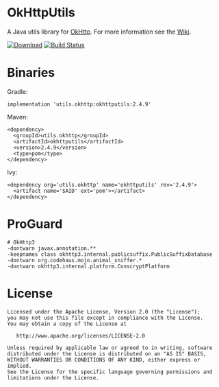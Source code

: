 OkHttpUtils
===

A Java utils library for [OkHttp][0]. For more information see the [Wiki][1].

[![Download][3]][2]
[![Build Status][5]][4]

Binaries
===

Gradle:

```
implementation 'utils.okhttp:okhttputils:2.4.9'
```

Maven:

```
<dependency>
  <groupId>utils.okhttp</groupId>
  <artifactId>okhttputils</artifactId>
  <version>2.4.9</version>
  <type>pom</type>
</dependency>
```

Ivy:

```
<dependency org='utils.okhttp' name='okhttputils' rev='2.4.9'>
  <artifact name='$AID' ext='pom'></artifact>
</dependency>
```

ProGuard
===

```
# OkHttp3
-dontwarn javax.annotation.**
-keepnames class okhttp3.internal.publicsuffix.PublicSuffixDatabase
-dontwarn org.codehaus.mojo.animal_sniffer.*
-dontwarn okhttp3.internal.platform.ConscryptPlatform
```

License
===

```
Licensed under the Apache License, Version 2.0 (the "License");
you may not use this file except in compliance with the License.
You may obtain a copy of the License at

   http://www.apache.org/licenses/LICENSE-2.0

Unless required by applicable law or agreed to in writing, software
distributed under the License is distributed on an "AS IS" BASIS,
WITHOUT WARRANTIES OR CONDITIONS OF ANY KIND, either express or implied.
See the License for the specific language governing permissions and
limitations under the License.
```

[0]: https://github.com/square/okhttp
[1]: https://github.com/aa65535/okhttputils/wiki
[2]: https://bintray.com/aa65535/maven/okhttputils/_latestVersion
[3]: https://api.bintray.com/packages/aa65535/maven/okhttputils/images/download.svg
[4]: https://travis-ci.org/aa65535/okhttputils
[5]: https://travis-ci.org/aa65535/okhttputils.svg?branch=master
